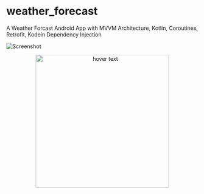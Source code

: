 # weather_forecast
A Weather Forcast Android App with MVVM Architecture, Kotlin, Coroutines, Retrofit, Kodein Dependency Injection

![Screenshot](screenshot/scr.png)
<p align="center">
  <img src="https://raw.githubusercontent.com/riadgit/weather_forcast/screenshot/scr1.PNG" width="350" title="hover text">
</p>
